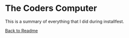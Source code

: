 # The Coders Computer

This is a summary of everything that I did during installfest.


[Back to Readme](README.md)